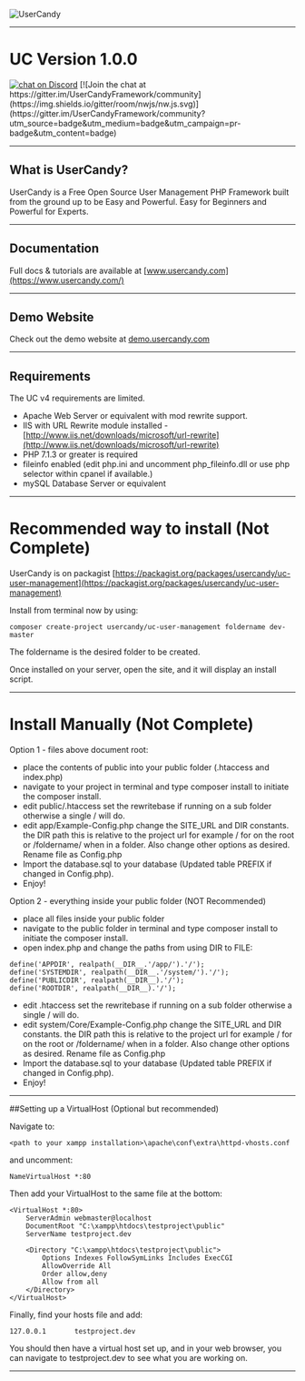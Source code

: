![UserCandy](https://demo.usercandy.com/Templates/Default/Assets/images/UserCandyLogoLGBlack.png)

---

# UC Version 1.0.0

<a href="https://discord.gg/HjJCwm5">
    <img src="https://img.shields.io/discord/615493580366282753?logo=discord"
        alt="chat on Discord"></a>
[![Join the chat at https://gitter.im/UserCandyFramework/community](https://img.shields.io/gitter/room/nwjs/nw.js.svg)](https://gitter.im/UserCandyFramework/community?utm_source=badge&utm_medium=badge&utm_campaign=pr-badge&utm_content=badge)

---

## What is UserCandy?

UserCandy is a Free Open Source User Management PHP Framework built from the ground up to be Easy and Powerful.  Easy for Beginners and Powerful for Experts.

---

## Documentation

Full docs & tutorials are available at [www.usercandy.com](https://www.usercandy.com/)

---

## Demo Website

Check out the demo website at [demo.usercandy.com](https://demo.usercandy.com/)

---

## Requirements

The UC v4 requirements are limited.

- Apache Web Server or equivalent with mod rewrite support.
- IIS with URL Rewrite module installed - [http://www.iis.net/downloads/microsoft/url-rewrite](http://www.iis.net/downloads/microsoft/url-rewrite)
- PHP 7.1.3 or greater is required
- fileinfo enabled (edit php.ini and uncomment php_fileinfo.dll or use php selector within cpanel if available.)
- mySQL Database Server or equivalent

---

# Recommended way to install (Not Complete)

UserCandy is on packagist [https://packagist.org/packages/usercandy/uc-user-management](https://packagist.org/packages/usercandy/uc-user-management)

Install from terminal now by using:

```
composer create-project usercandy/uc-user-management foldername dev-master
```

The foldername is the desired folder to be created.

Once installed on your server, open the site, and it will display an install script.

---

# Install Manually (Not Complete)

Option 1 - files above document root:

* place the contents of public into your public folder (.htaccess and index.php)
* navigate to your project in terminal and type composer install to initiate the composer install.
* edit public/.htaccess set the rewritebase if running on a sub folder otherwise a single / will do.
* edit app/Example-Config.php change the SITE_URL and DIR constants. the DIR path this is relative to the project url for example / for on the root or /foldername/ when in a folder. Also change other options as desired. Rename file as Config.php
* Import the database.sql to your database (Updated table PREFIX if changed in Config.php).
* Enjoy!

Option 2 - everything inside your public folder (NOT Recommended)

* place all files inside your public folder
* navigate to the public folder in terminal and type composer install to initiate the composer install.
* open index.php and change the paths from using DIR to FILE:

````
define('APPDIR', realpath(__DIR__.'/app/').'/');
define('SYSTEMDIR', realpath(__DIR__.'/system/').'/');
define('PUBLICDIR', realpath(__DIR__).'/');
define('ROOTDIR', realpath(__DIR__).'/');
````

* edit .htaccess set the rewritebase if running on a sub folder otherwise a single / will do.
* edit system/Core/Example-Config.php change the SITE_URL and DIR constants. the DIR path this is relative to the project url for example / for on the root or /foldername/ when in a folder. Also change other options as desired. Rename file as Config.php
* Import the database.sql to your database (Updated table PREFIX if changed in Config.php).
* Enjoy!

---

##Setting up a VirtualHost (Optional but recommended)

Navigate to:
````
<path to your xampp installation>\apache\conf\extra\httpd-vhosts.conf
````

and uncomment:

````
NameVirtualHost *:80
````

Then add your VirtualHost to the same file at the bottom:

````
<VirtualHost *:80>
    ServerAdmin webmaster@localhost
    DocumentRoot "C:\xampp\htdocs\testproject\public"
    ServerName testproject.dev

    <Directory "C:\xampp\htdocs\testproject\public">
        Options Indexes FollowSymLinks Includes ExecCGI
        AllowOverride All
        Order allow,deny
        Allow from all
    </Directory>
</VirtualHost>
````

Finally, find your hosts file and add:

````
127.0.0.1       testproject.dev
````

You should then have a virtual host set up, and in your web browser, you can navigate to testproject.dev to see what you are working on.

---
